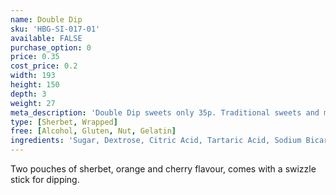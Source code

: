```yaml
---
name: Double Dip
sku: 'HBG-SI-017-01'
available: FALSE
purchase_option: 0
price: 0.35
cost_price: 0.2
width: 193
height: 150
depth: 3
weight: 27
meta_description: 'Double Dip sweets only 35p. Traditional sweets and more at Humbugs Confectionery Store. Specialists in satisfying your sweet tooth!'
type: [Sherbet, Wrapped]
free: [Alcohol, Gluten, Nut, Gelatin]
ingredients: 'Sugar, Dextrose, Citric Acid, Tartaric Acid, Sodium Bicarbonate, Cornflour, Modified Starch, Stearic Acid, Magnesium Carbonate, Magnesium Strearate, Flavourings, Beetroot Red, Curcumin, Lutein'
---
```

Two pouches of sherbet, orange and cherry flavour, comes with a swizzle stick for dipping.